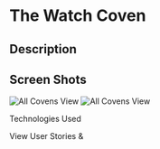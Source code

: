 # The Watch Coven

## Description



## Screen Shots
![All Covens View](https://i.imgur.com/CjdzV4q.png "All Covens")
![All Covens View](https://i.imgur.com/osJgap9.png "All Covens")
![]()

Technologies Used

View User Stories & 